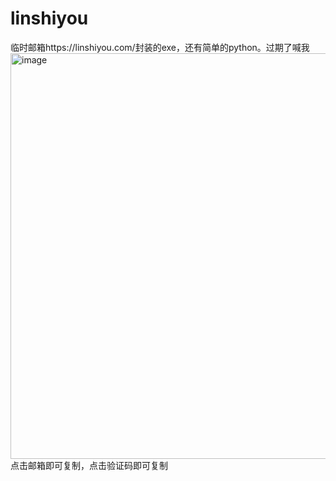 # linshiyou
临时邮箱https://linshiyou.com/封装的exe，还有简单的python。过期了喊我
<img width="907" height="649" alt="image" src="https://github.com/user-attachments/assets/4c033553-689b-4ae8-932b-fe545437a6dd" />点击邮箱即可复制，点击验证码即可复制
